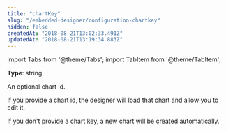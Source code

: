 ```yaml
---
title: "chartKey"
slug: "/embedded-designer/configuration-chartkey"
hidden: false
createdAt: "2018-08-21T13:02:33.491Z"
updatedAt: "2018-08-21T13:19:34.883Z"
---
```


import Tabs from '@theme/Tabs';
import TabItem from '@theme/TabItem';

**Type**: string  

An optional chart id. 

If you provide a chart id, the designer will load that chart and allow you to edit it.

If you don't provide a chart key, a new chart will be created automatically.
